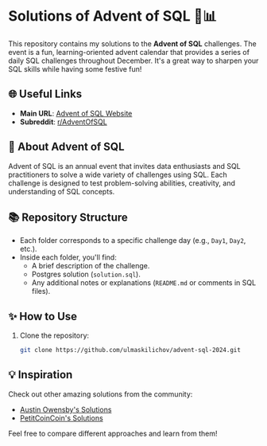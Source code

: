 # Solutions of Advent of SQL 🎄📊

This repository contains my solutions to the **Advent of SQL** challenges. The event is a fun, learning-oriented advent calendar that provides a series of daily SQL challenges throughout December. It's a great way to sharpen your SQL skills while having some festive fun!

## 🌐 Useful Links
- **Main URL**: [Advent of SQL Website](https://adventofsql.com/)
- **Subreddit**: [r/AdventOfSQL](https://www.reddit.com/r/adventofsql/?rdt=40285)

## 📖 About Advent of SQL
Advent of SQL is an annual event that invites data enthusiasts and SQL practitioners to solve a wide variety of challenges using SQL. Each challenge is designed to test problem-solving abilities, creativity, and understanding of SQL concepts.

## 📚 Repository Structure
- Each folder corresponds to a specific challenge day (e.g., `Day1`, `Day2`, etc.).
- Inside each folder, you'll find:
  - A brief description of the challenge.
  - Postgres solution (`solution.sql`).
  - Any additional notes or explanations (`README.md` or comments in SQL files).

## ✨ How to Use
1. Clone the repository:
   ```bash
   git clone https://github.com/ulmaskilichov/advent-sql-2024.git

## 💡 Inspiration
Check out other amazing solutions from the community:
- [Austin Owensby's Solutions](https://github.com/austin-owensby/AdventOfSQL/blob/main/ReadMe.md)
- [PetitCoinCoin's Solutions](https://github.com/PetitCoinCoin/advent-of-sql-2024/blob/main/README.md)

Feel free to compare different approaches and learn from them!
